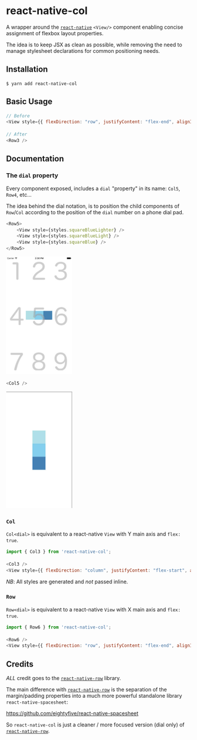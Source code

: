 # react-native-col

A wrapper around the [`react-native`](https://github.com/facebook/react-native) `<View/>` component enabling concise assignment of flexbox layout properties.

The idea is to keep JSX as clean as possible, while removing the need to manage stylesheet declarations for common positioning needs.

## Installation

```
$ yarn add react-native-col
```

## Basic Usage

```js
// Before
<View style={{ flexDirection: "row", justifyContent: "flex-end", alignItems: "flex-start", flex: true }} />

// After
<Row3 />
```

## Documentation

### The `dial` property

Every component exposed, includes a `dial` "property" in its name: `Col5`, `Row4`, etc...

The idea behind the dial notation, is to position the child components of `Row`/`Col` according to the position of the `dial` number on a phone dial pad.

```js
<Row5>
	<View style={styles.squareBlueLighter} />
	<View style={styles.squareBlueLight} />
	<View style={styles.squareBlue} />
</Row5>
```

<img src="examples/row-5.jpg" width="180" />

```js
<Col5 />
```

<img src="examples/col-5.jpg" width="180" />

### `Col`

`Col<dial>` is equivalent to a react-native `View` with Y main axis and `flex: true`.

```js
import { Col3 } from 'react-native-col';

<Col3 />
<View style={{ flexDirection: "column", justifyContent: "flex-start", alignItems: "flex-end", flex: true }} />
```

_NB_: All styles are generated and _not_ passed inline.

### `Row`

`Row<dial>` is equivalent to a react-native `View` with X main axis and `flex: true`.

```js
import { Row6 } from 'react-native-col';

<Row6 />
<View style={{ flexDirection: "row", justifyContent: "flex-end", alignItems: "center", flex: true }} />
```

## Credits

_ALL_ credit goes to the [`react-native-row`](https://github.com/hyrwork/react-native-row) library.

The main difference with [`react-native-row`](https://github.com/hyrwork/react-native-row) is the separation of the margin/padding properties into a much more powerful standalone library `react-native-spacesheet`:

https://github.com/eightyfive/react-native-spacesheet

So `react-native-col` is just a cleaner / more focused version (dial only) of [`react-native-row`](https://github.com/hyrwork/react-native-row).
